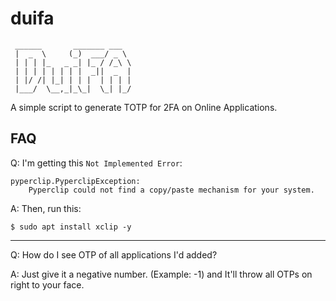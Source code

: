 # duifa
```
 ______       _______ ___  
 |  _  \     (_)  ___/ _ \ 
 | | | |_   _ _| |_ / /_\ \
 | | | | | | | |  _||  _  |
 | |/ /| |_| | | |  | | | |
 |___/  \__,_|_\_|  \_| |_/
```

A simple script to generate TOTP for 2FA on Online Applications.

## FAQ
Q: I'm getting this `Not Implemented Error`:
```
pyperclip.PyperclipException: 
    Pyperclip could not find a copy/paste mechanism for your system.
```
A: Then, run this:
```
$ sudo apt install xclip -y
```
---
Q: How do I see OTP of all applications I'd added?

A: Just give it a negative number. (Example: -1) and It'll throw all OTPs on right to your face.
